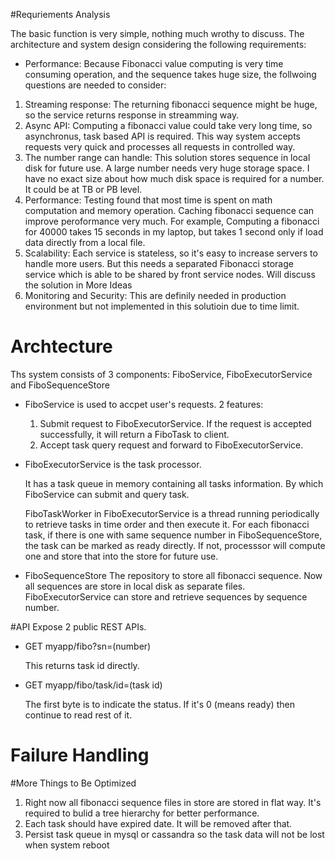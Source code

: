 #Requriements Analysis

The basic function is very simple, nothing much wrothy to discuss. The architecture and system design considering the following requirements:

- Performance: Because Fibonacci value computing is very time consuming operation, and the sequence 
takes huge size, the follwoing questions are needed to consider:

1. Streaming response: The returning fibonacci sequence might be huge, so the service returns response in streamming way.
2. Async API: Computing a fibonacci value could take very long time, so asynchronus, task based API is required. This way system accepts requests very quick and
processes all requests in controlled way.
3. The number range can handle: This solution stores sequence in local disk for future use. A large number needs very huge storage space. 
I have no exact size about how much disk space is required for a number. It could be at TB or PB level.
4. Performance: Testing found that most time is spent on math computation and memory operation. Caching fibonacci sequence can improve peroformance 
very much. For example, Computing a fibonacci for 40000 takes 15 seconds in my laptop, but takes 1 second only if load data directly from a local file. 
5. Scalability: Each service is stateless, so it's easy to increase servers to handle more users. But this 
needs a separated Fibonacci storage service which is able to be shared by front service nodes. Will discuss the solution in More Ideas
6. Monitoring and Security: This are definily needed in production environment but not implemented in this solutioin due to time limit.

# Archtecture
Ths system consists of 3 components: FiboService, FiboExecutorService and FiboSequenceStore
- FiboService is used to accpet user's requests. 2 features:

  1. Submit request to FiboExecutorService. If the request is accepted successfully, it will return a FiboTask to client.
  2. Accept task query request and forward to FiboExecutorService.

- FiboExecutorService is the task processor. 

  It has a task queue in memory containing all tasks information. By which FiboService can submit and query task. 

  FiboTaskWorker in FiboExecutorService is a thread running periodically to retrieve tasks in time order and then execute it. For each fibonacci task, if there is one with same sequence number 
  in FiboSequenceStore, the task can be marked as ready directly. If not, processsor will compute one and store that into the store for future use.

- FiboSequenceStore
The repository to store all fibonacci sequence. Now all sequences are store in local disk as separate files. FiboExecutorService can store and 
retrieve sequences by sequence number.

#API
Expose 2 public REST APIs. 

- GET myapp/fibo?sn=(number)

    This returns task id directly.

- GET myapp/fibo/task/id=(task id)

    The first byte is to indicate the status. If it's 0 (means ready) then continue to read rest of it.

# Failure Handling

#More Things to Be Optimized
1. Right now all fibonacci sequence files in store are stored in flat way. It's required to bulid a tree hierarchy for better performance.
2. Each task should have expired date. It will be removed after that. 
3. Persist task queue in mysql or cassandra so the task data will not be lost when system reboot 
